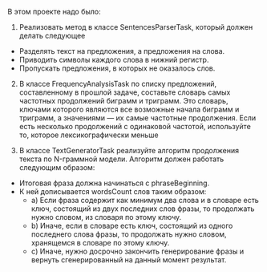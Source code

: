 В этом проекте надо было:
1) Реализовать метод в классе SentencesParserTask, который должен делать следующее
 - Разделять текст на предложения, а предложения на слова.
 - Приводить символы каждого слова в нижний регистр.
 - Пропускать предложения, в которых не оказалось слов.

2) В классе FrequencyAnalysisTask по списку предложений, составленному в прошлой задаче, составьте словарь самых частотных продолжений биграмм и триграмм.
Это словарь, ключами которого являются все возможные начала биграмм и триграмм, а значениями — их самые частотные продолжения.
Если есть несколько продолжений с одинаковой частотой, используйте то, которое лексикографически меньше

3) В классе TextGeneratorTask реализуйте алгоритм продолжения текста по N-граммной модели.
Алгоритм должен работать следующим образом:
 - Итоговая фраза должна начинаться с phraseBeginning.
 - К ней дописывается wordsCount слов таким образом:
	- a) Если фраза содержит как минимум два слова и в словаре есть ключ, состоящий из двух последних слов фразы, то продолжать нужно словом, из словаря по этому ключу.
	- b) Иначе, если в словаре есть ключ, состоящий из одного последнего слова фразы, то продолжать нужно словом, хранящемся в словаре по этому ключу.
	- c) Иначе, нужно досрочно закончить генерирование фразы и вернуть сгенерированный на данный момент результат.
